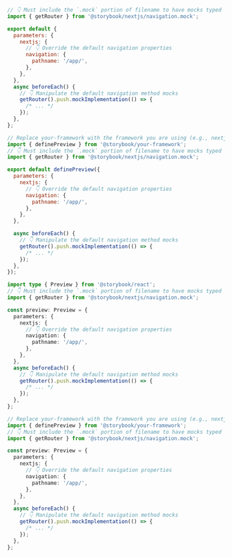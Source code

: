 <!-- Vet this example for package naming -->

```js filename=".storybook/preview.js" renderer="react" language="js" tabTitle="CSF 3"
// 👇 Must include the `.mock` portion of filename to have mocks typed correctly
import { getRouter } from '@storybook/nextjs/navigation.mock';

export default {
  parameters: {
    nextjs: {
      // 👇 Override the default navigation properties
      navigation: {
        pathname: '/app/',
      },
    },
  },
  async beforeEach() {
    // 👇 Manipulate the default navigation method mocks
    getRouter().push.mockImplementation(() => {
      /* ... */
    });
  },
};
```

```js filename=".storybook/preview.js" renderer="react" language="js" tabTitle="CSF Factory 🧪"
// Replace your-framework with the framework you are using (e.g., nextjs, experimental-nextjs-vite)
import { definePreview } from '@storybook/your-framework';
// 👇 Must include the `.mock` portion of filename to have mocks typed correctly
import { getRouter } from '@storybook/nextjs/navigation.mock';

export default definePreview({
  parameters: {
    nextjs: {
      // 👇 Override the default navigation properties
      navigation: {
        pathname: '/app/',
      },
    },
  },

  async beforeEach() {
    // 👇 Manipulate the default navigation method mocks
    getRouter().push.mockImplementation(() => {
      /* ... */
    });
  },
});
```

```ts filename=".storybook/preview.ts" renderer="react" language="ts" tabTitle="CSF 3"
import type { Preview } from '@storybook/react';
// 👇 Must include the `.mock` portion of filename to have mocks typed correctly
import { getRouter } from '@storybook/nextjs/navigation.mock';

const preview: Preview = {
  parameters: {
    nextjs: {
      // 👇 Override the default navigation properties
      navigation: {
        pathname: '/app/',
      },
    },
  },
  async beforeEach() {
    // 👇 Manipulate the default navigation method mocks
    getRouter().push.mockImplementation(() => {
      /* ... */
    });
  },
};
```

```ts filename=".storybook/preview.ts" renderer="react" language="ts" tabTitle="CSF Factory 🧪"
// Replace your-framework with the framework you are using (e.g., nextjs, experimental-nextjs-vite)
import { definePreview } from '@storybook/your-framework';
// 👇 Must include the `.mock` portion of filename to have mocks typed correctly
import { getRouter } from '@storybook/nextjs/navigation.mock';

const preview: Preview = {
  parameters: {
    nextjs: {
      // 👇 Override the default navigation properties
      navigation: {
        pathname: '/app/',
      },
    },
  },
  async beforeEach() {
    // 👇 Manipulate the default navigation method mocks
    getRouter().push.mockImplementation(() => {
      /* ... */
    });
  },
};
```
